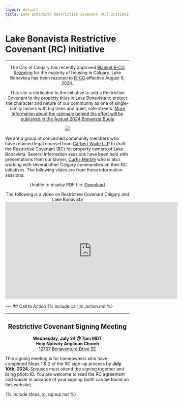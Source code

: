 ```yaml
---
layout: default
title: Lake Bonavista Restrictive Covenant (RC) Initiative
---
```




<html>
<head>
<meta name="viewport" content="width=device-width, initial-scale=1">
<style>
* {
  box-sizing: border-box;
}

/* Create two equal columns that floats next to each other */
.column {
  float: left;
  width: 50%;
  padding: 10px;
}

/* Clear floats after the columns */
.row:after {
  content: "";
  display: table;
  clear: both;
}

img {
	width: 90%;
}

.column p {
	text-align: center;
}

h1 {
  text-align: center;
}


blockquote {
  background-color: #FFFF00;
}

</style>
</head>
</html>


# Lake Bonavista Restrictive Covenant (RC) Initiative

---



<p align="center">
  The City of Calgary has recently approved
    <a href="https://newsroom.calgary.ca/city-council-approves-citywide-rezoning-with-amendments-in-response-to-calgarys-housing-crisis"> Blanket R-CG Rezoning</a> for the majority of housing in Calgary. Lake Bonavista has been rezoned to <a href="https://www.calgary.ca/content/dam/www/pda/pd/publishingimages/current-projects/R-CG-residential-grade-oriented.pdf">R-CG</a> effective August 6, 2024.
</p>


<p align="center">
This site is dedicated to the initiative to add a Restrictive Covenant to the property titles in Lake Bonavista to protect the character and nature of our community as one of single-family homes with big trees and quiet, safe streets. <a href="../essay">More Information about the rationale behind ths effort will be published in the August 2024 Bonavista Bugle</a>
</p>

<div style="text-align: center;margin-top: 0.5rem;margin-bottom: 1rem;">
    <a href="https://thecityofcalgary.maps.arcgis.com/apps/instant/lookup/index.html?appid=60d7b740704b454481c5a3ca40aae073"><img style="max-width: 100%;" src="../img/LBRCGMAP.png "></a>
</div>

We are a group of concerned community members who have retained legal counsel from [Carbert Waite LLP](https://carbertwaite.com/) to draft the Restrictive Covenant (RC) for property owners of Lake Bonavista. Several information sessions have been held with presentations from our lawyer, [Curtis Marble](https://carbertwaite.com/calgary-lawyers/curtis-marble/) who is also working with several other Calgary communities on their RC initiatives. The following slides are from these information sessions.

<p align="center">
    <object data="../docs/InfoSlides.pdf" type="application/pdf" width="100%" height="460px">
      <p>Unable to display PDF file. <a href="../docs/InfoSlides.pdf">Download</a></p>
    </object>
 </p>


<p align="center">
The following is a video on Restrictive Covenant Calgary and Lake Bonavista
<iframe width="560" height="315" src="https://www.youtube.com/embed/xNtjcQq3iCI?si=hJ8QfcO0rejGwuax" title="YouTube video player" frameborder="0" allow="accelerometer; autoplay; clipboard-write; encrypted-media; gyroscope; picture-in-picture; web-share" referrerpolicy="strict-origin-when-cross-origin" allowfullscreen></iframe>
</p>
---
## Call to Action
{% include call_to_action.md %}

---
<h2 align="center" id="meeting">Restrictive Covenant Signing Meeting</h2>

<p align="center" style="margin:0"><b>Wednesday, July 24 @ 7pm MDT</b></p>

<p align="center" style="margin:0"><b>Holy Nativity Anglican Church</b></p>

<p align="center" style="margin:0"><a href="https://maps.app.goo.gl/NJ5JtQFouTHuFFLN6">12707 Bonaventure Drive SE</a></p>


This signing meeting is for homeowners who have completed Steps 1 & 2 of the RC sign-up process by **July 10th, 2024**. Spouses must attend the signing together and bring photo ID. You are welcome to read the RC agreement and waiver in advance of your signing (both can be found on this website).

{% include steps_to_signup.md %}







